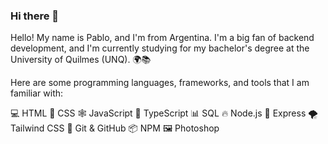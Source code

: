 ### Hi there 👋

<!--
**pablixs/pablixs** is a ✨ _special_ ✨ repository because its `README.md` (this file) appears on your GitHub profile.

Here are some ideas to get you started:

- 🔭 I’m currently working on ...
- 🌱 I’m currently learning ...
- 👯 I’m looking to collaborate on ...
- 🤔 I’m looking for help with ...
- 💬 Ask me about ...
- 📫 How to reach me: ...
- 😄 Pronouns: ...
- ⚡ Fun fact: ...
-->
Hello! My name is Pablo, and I'm from Argentina. I'm a big fan of backend development, and I'm currently studying for my bachelor's degree at the University of Quilmes (UNQ). 🌍📚

Here are some programming languages, frameworks, and tools that I am familiar with:

💻 HTML
🎨 CSS
🕸 JavaScript
🦕 TypeScript
📊 SQL
🔥 Node.js
🚀 Express
🌪 Tailwind CSS
🐙 Git & GitHub
📦 NPM
🖼 Photoshop
